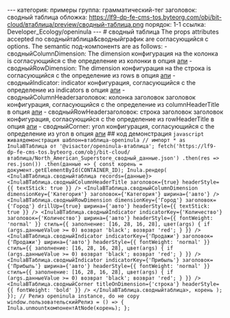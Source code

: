 --- категория: примеры группа: грамматический-тег заголовок: сводный таблица обложка: https://lf9-dp-fe-cms-tos.byteorg.com/obj/bit-cloud/втаблица/preview/сводный-таблица.png порядок: 1-1 ссылка: Developer_Ecology/openinula --- # сводный таблица The props attributes accepted по сводныйтаблица&сводныйграфик are согласующийся с options. The semantic под-компонентs are as follows: - сводныйColumnDimension: The dimension конфигурация на the колонка is согласующийся с the определение из колонки в опция [апи](../../опция/сводныйтаблица-колонки-текст#headerType) - сводныйRowDimension: The dimension конфигурация на the строка is согласующийся с the определение из rows в опция [апи](../../опция/сводныйтаблица-rows-текст#headerType) - сводныйIndicator: indicator конфигурация, согласующийся с the определение из indicators в опция [апи](../../опция/сводныйтаблица-indicators-текст#типЯчейки) - сводныйColumnHeaderзаголовок: колонка заголовок заголовок конфигурация, согласующийся с the определение из columnHeaderTitle в опция [апи](../../опция/сводныйтаблица#rowHeaderTitle) - сводныйRowHeaderзаголовок: строка заголовок заголовок конфигурация, согласующийся с the определение из rowHeaderTitle в опция [апи](../../опция/сводныйтаблица#columnHeaderTitle) - сводныйCorner: угол конфигурация, согласующийся с the определение из угол в опция [апи](../../опция/сводныйтаблица#угол) ## код демонстрация ```javascript живаядемонстрация шаблон=втаблица-openinula // импорт * as InulaВТаблица от '@visactor/openinula-втаблица'; fetch('https://lf9-dp-fe-cms-tos.byteorg.com/obj/bit-cloud/втаблица/North_American_Superstore_сводный_данные.json') .then(res => res.json()) .then(данные => { const корень = документ.getElementById(CONTAINER_ID); Inula.рендер( <InulaВТаблица.сводныйтаблица records={данные}> <InulaВТаблица.сводныйColumnHeaderTitle заголовок={true} headerStyle={{ textStick: true }} /> <InulaВТаблица.сводныйColumnDimension dimensionKey={'Категория'} заголовок={'Категория'} ширина={'авто'} /> <InulaВТаблица.сводныйRowDimension dimensionKey={'Город'} заголовок={'Город'} drillUp={true} ширина={'авто'} headerStyle={{ textStick: true }} /> <InulaВТаблица.сводныйIndicator indicatorKey={'Количество'} заголовок={'Количество'} ширина={'авто'} headerStyle={{ fontWeight: 'normal' }} стиль={{ заполнение: [16, 28, 16, 28], цвет(args) { if (args.данныеValue >= 0) возврат 'black'; возврат 'red'; } }} /> <InulaВТаблица.сводныйIndicator indicatorKey={'Продажи'} заголовок={'Продажи'} ширина={'авто'} headerStyle={{ fontWeight: 'normal' }} стиль={{ заполнение: [16, 28, 16, 28], цвет(args) { if (args.данныеValue >= 0) возврат 'black'; возврат 'red'; } }} /> <InulaВТаблица.сводныйIndicator indicatorKey={'Прибыль'} заголовок={'Прибыль'} ширина={'авто'} headerStyle={{ fontWeight: 'normal' }} стиль={{ заполнение: [16, 28, 16, 28], цвет(args) { if (args.данныеValue >= 0) возврат 'black'; возврат 'red'; } }} /> <InulaВТаблица.сводныйCorner titleOnDimension={'строка'} headerStyle={{ fontWeight: 'bold' }} /> </InulaВТаблица.сводныйтаблица>, корень ); }); // Релиз openinula instance, do не copy window.пользовательскийРелиз = () => { Inula.unmountкомпонентAtNode(корень); }; ``` 